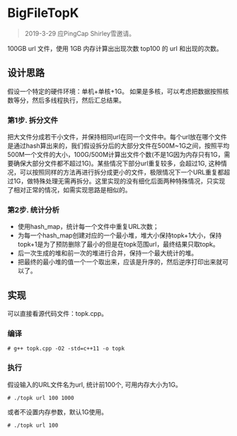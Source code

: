 # BigFileTopK
> 2019-3-29 应PingCap Shirley雪邀请。

100GB url 文件，使用 1GB 内存计算出出现次数 top100 的 url 和出现的次数。

## 设计思路
假设一个特定的硬件环境：单机+单核+1G。
如果是多核，可以考虑把数据按照核数等分，然后多线程执行，然后汇总结果。

### 第1步. 拆分文件
把大文件分成若干小文件，并保持相同url在同一个文件中。每个url放在哪个文件是通过hash算出来的，我们假设拆分后的大部分文件在500M~1G之间，按照平均500M一个文件的大小，100G/500M计算出文件个数(不是1G因为内存只有1G，需要确保大部分文件都不超过1G)。某些情况下部分url重复较多，会超过1G, 这种情况，可以按照同样的方法再进行拆分成更小的文件，极限情况下一个URL重复都超过1G，做特殊处理无需再拆分。这里实现的没有细化后面两种特殊情况，只实现了相对正常的情况，如需实现思路是相似的。

### 第2步. 统计分析
- 使用hash_map，统计每一个文件中重复URL次数；
- 为每一个hash_map创建对应的一个最小堆，堆大小保持topk+1大小，保持topk+1是为了预防删除了最小的但是在topk范围url，最终结果只取topk。
- 后一次生成的堆和前一次的堆进行合并，保持一个最大统计的堆。
- 把最终的最小堆的值一个一个取出来，应该是升序的，然后逆序打印出来就可以了。

## 实现
可以直接看源代码文件：topk.cpp。

### 编译
```
# g++ topk.cpp -O2 -std=c++11 -o topk
```
### 执行
假设输入的URL文件名为url, 统计前100个, 可用内存大小为1G。
```
# ./topk url 100 1000
```
或者不设置内存参数，默认1G使用。
```
# ./topk url 100
```

